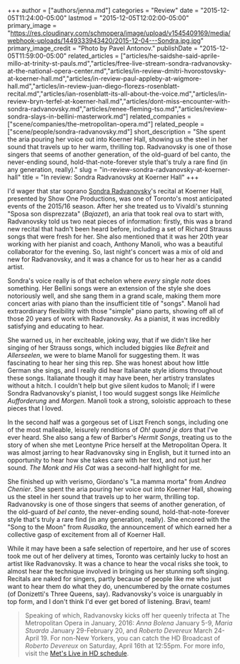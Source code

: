 +++
author = ["authors/jenna.md"]
categories = "Review"
date = "2015-12-05T11:24:00-05:00"
lastmod = "2015-12-05T12:02:00-05:00"
primary_image = "https://res.cloudinary.com/schmopera/image/upload/v1545409169/media/webhook-uploads/1449333943420/2015-12-04---Sondra.jpg.jpg"
primary_image_credit = "Photo by Pavel Antonov."
publishDate = "2015-12-05T11:59:00-05:00"
related_articles = ["articles/he-saidshe-said-aprile-millo-at-trinity-st-pauls.md","articles/free-live-stream-sondra-radvanovsky-at-the-national-opera-center.md","articles/in-review-dmitri-hvorostovsky-at-koerner-hall.md","articles/in-review-paul-appleby-at-wigmore-hall.md","articles/in-review-juan-diego-florezs-rosenblatt-recital.md","articles/ian-rosenblatt-its-all-about-the-voice.md","articles/in-review-bryn-terfel-at-koerner-hall.md","articles/dont-miss-encounter-with-sondra-radvanovsky.md","articles/renee-fleming-tso.md","articles/review-sondra-slays-in-bellini-masterwork.md"]
related_companies = ["scene/companies/the-metropolitan-opera.md"]
related_people = ["scene/people/sondra-radvanovsky.md"]
short_description = "She spent the aria pouring her voice out into Koerner Hall, showing us the steel in her sound that travels up to her warm, thrilling top. Radvanovsky is one of those singers that seems of another generation, of the old-guard of bel canto, the never-ending sound, hold-that-note-forever style that&#039;s truly a rare find (in any generation, really)."
slug = "in-review-sondra-radvanovsky-at-koerner-hall"
title = "In review: Sondra Radvanovsky at Koerner Hall"
+++

I'd wager that star soprano [Sondra Radvanovsky](/scene/people/sondra-radvanovsky/)'s recital at Koerner Hall, presented by Show One Productions, was one of Toronto's most anticipated events of the 2015/16 season. After her she treated us to Vivaldi's stunning "Sposa son disprezzata" (*Bajazet*), an aria that took real ova to start with, Radvanovsky told us two neat pieces of information: firstly, this was a brand new recital that hadn't been heard before, including a set of Richard Strauss songs that were fresh for her. She also mentioned that it was her 20th year working with her pianist and coach, Anthony Manoli, who was a beautiful collaborator for the evening. So, last night's concert was a mix of old and new for Radvanovsky, and it was a chance for us to hear her as a candid artist.

Sondra's voice really is of that echelon where *every single note* does something. Her Bellini songs were an extension of the style she does notoriously well, and she sang them in a grand scale, making them more concert arias with piano than the insufficient title of "songs". Manoli had extraordinary flexibility with those "simple" piano parts, showing off all of those 20 years of work with Radvanovsky. As a pianist, it was incredibly satisfying and educating to hear.

She warned us, in her exciteable, joking way, that if we didn't like her singing of her Strauss songs, which included biggies like *Befreit* and *Allerseelen*, we were to blame Manoli for suggesting them. It was fascinating to hear her sing this rep. She was honest about how little German she sings, and I really did hear Italianate style idioms throughout these songs. Italianate though it may have been, her artistry translates without a hitch. I couldn't help but give silent kudos to Manoli; if I were Sondra Radvanovsky's pianist, I too would suggest songs like *Heimliche Aufforderung* and *Morgen*. Manoli took a strong, soloistic approach to these pieces that I loved.

In the second half was a gorgeous set of Liszt French songs, including one of the most malleable, leisurely renditions of *Oh! quand je dors* that I've ever heard. She also sang a few of Barber's *Hermit Songs*, treating us to the story of when she met Leontyne Price herself at the Metropolitan Opera. It was almost jarring to hear Radvanovsky sing in English, but it turned into an opportunity to hear how she takes care with her text, and not just her sound. *The Monk and His Cat* was a second-half highlight for me.

She finished up with verismo, Giordano's "La mamma morta" from *Andrea Chenier*. She spent the aria pouring her voice out into Koerner Hall, showing us the steel in her sound that travels up to her warm, thrilling top. Radvanovsky is one of those singers that seems of another generation, of the old-guard of *bel canto*, the never-ending sound, hold-that-note-forever style that's truly a rare find (in any generation, really). She encored with the "Song to the Moon" from *Rusalka*, the announcement of which earned her a collective gasp of excitement from all of Koerner Hall.

While it may have been a safe selection of repertoire, and her use of scores took me out of her delivery at times, Toronto was certainly lucky to host an artist like Radvanovsky. It was a chance to hear the vocal risks she took, to almost hear the technique involved in bringing us her stunning soft singing. Recitals are naked for singers, partly because of people like me who just want to hear them do what they do, unencumbered by the ornate costumes (of Donizetti's Three Queens, say). Radvanovsky's voice is unarguably in top form, and I don't think I'd ever get bored of listening. Bravi, team!

>Speaking of which, Radvanovsky kicks off her queenly trifecta at The Metropolitan Opera in January, 2016: *Anna Bolena* January 5-9, *Maria Stuarda* January 29-February 20, and *Roberto Devereux* March 24-April 19. For non-New Yorkers, you can catch the HD Broadcast of *Roberto Devereux* on Saturday, April 16th at 12:55pm. For more info, visit the [Met's Live in HD schedule](http://www.metopera.org/Season/In-Cinemas/?gclid=CjwKEAiAs4qzBRD4l-2w7qOoqEMSJABauikXWd2kcVxOA08uw2do8_GVs9O299JnQ6bKlOh1lV-CARoCOCTw_wcB).

